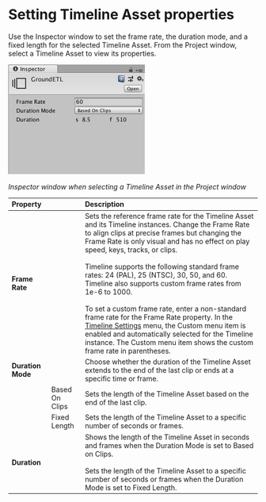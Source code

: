 # Setting Timeline Asset properties

Use the Inspector window to set the frame rate, the duration mode, and a fixed length for the selected Timeline Asset. From the Project window, select a Timeline Asset to view its properties. 

![Inspector window when selecting a Timeline Asset in the Project window ](images/timeline_inspector_timeline.png)

_Inspector window when selecting a Timeline Asset in the Project window_

|**Property**||**Description**|
|:---|:---|:---|
|**Frame Rate**||Sets the reference frame rate for the Timeline Asset and its Timeline instances. Change the Frame Rate to align clips at precise frames but changing the Frame Rate is only visual and has no effect on play speed, keys, tracks, or clips.<br /><br/>Timeline supports the following standard frame rates: 24 (PAL), 25 (NTSC), 30, 50, and 60. Timeline also supports custom frame rates from 1e-6 to 1000.<br /><br />To set a custom frame rate, enter a non-standard frame rate for the Frame Rate property. In the [Timeline Settings](tl_settings.md) menu, the Custom menu item is enabled and automatically selected for the Timeline instance. The Custom menu item shows the custom frame rate in parentheses.|
| **Duration Mode**||Choose whether the duration of the Timeline Asset extends to the end of the last clip or ends at a specific time or frame.|
||Based On Clips|Sets the length of the Timeline Asset based on the end of the last clip.|
||Fixed Length|Sets the length of the Timeline Asset to a specific number of seconds or frames.|
| **Duration**||Shows the length of the Timeline Asset in seconds and frames when the Duration Mode is set to Based on Clips.<br /><br/>Sets the length of the Timeline Asset to a specific number of seconds or frames when the Duration Mode is set to Fixed Length.|
          